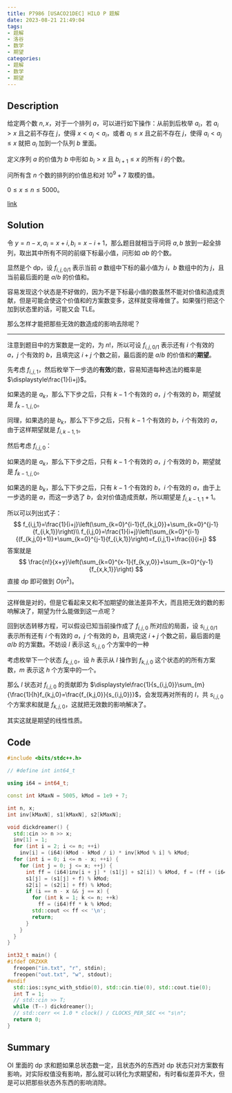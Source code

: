 ```yaml
---
title: P7986 [USACO21DEC] HILO P 题解
date: 2023-08-21 21:49:04
tags:
- 题解
- 洛谷
- 数学
- 期望
categories:
- 题解
- 数学
- 期望
---
```


## Description

给定两个数 $n,x$，对于一个排列 $a$，可以进行如下操作：从前到后枚举 $a_i$，若 $a_i>x$ 且之前不存在 $j$，使得 $x<a_j<a_i$，或者 $a_i\leq x$ 且之前不存在 $j$，使得 $a_i<a_j\leq x$ 就把 $a_i$ 加到一个队列 $b$ 里面。

定义序列 $a$ 的价值为 $b$ 中形如 $b_i>x$ 且 $b_{i+1}\leq x$ 的所有 $i$ 的个数。

问所有含 $n$ 个数的排列的价值总和对 $10^9+7$ 取模的值。

$0\leq x\leq n\leq 5000$。

[link](https://www.luogu.com.cn/problem/P7986)

<!--more-->

## Solution

令 $y=n-x,a_i=x+i,b_i=x-i+1$，那么题目就相当于问将 $a,b$ 放到一起全排列，取出其中所有不同的前缀下标最小值，问形如 $ab$ 的个数。

显然是个 dp，设 $f_{i,j,0/1}$ 表示当前 $a$ 数组中下标的最小值为 $i$，$b$ 数组中的为 $j$，且当前最后面的是 $a/b$ 的价值和。

容易发现这个状态是不好做的，因为不是下标最小值的数虽然不能对价值和造成贡献，但是可能会使这个价值和的方案数变多，这样就变得难做了。如果强行把这个加到状态里的话，可能又会 TLE。

那么怎样才能把那些无效的数造成的影响去除呢？

---

注意到题目中的方案数是一定的，为 $n!$，所以可设 $f_{i,j,0/1}$ 表示还有 $i$ 个有效的 $a$，$j$ 个有效的 $b$，且填完这 $i+j$ 个数之前，最后面的是 $a/b$ 的价值和的**期望**。

先考虑 $f_{i,j,1}$，然后枚举下一步选的**有效**的数，容易知道每种选法的概率是 $\displaystyle\frac{1}{i+j}$。

如果选的是 $a_k$，那么下下步之后，只有 $k-1$ 个有效的 $a$，$j$ 个有效的 $b$，期望就是 $f_{k-1,j,0}$。

同理，如果选的是 $b_k$，那么下下步之后，只有 $k-1$ 个有效的 $b$，$i$ 个有效的 $a$，由于这样期望就是 $f_{i,k-1,1}$。

然后考虑 $f_{i,j,0}$：

如果选的是 $a_k$，那么下下步之后，只有 $k-1$ 个有效的 $a$，$j$ 个有效的 $b$，期望就是 $f_{k-1,j,0}$。

如果选的是 $b_k$，那么下下步之后，只有 $k-1$ 个有效的 $b$，$i$ 个有效的 $a$，由于上一步选的是 $a$，而这一步选了 $b$，会对价值造成贡献，所以期望是 $f_{i,k-1,1}+1$。

所以可以列出式子：
$$
f_{i,j,1}=\frac{1}{i+j}\left(\sum_{k=0}^{i-1}{f_{k,j,0}}+\sum_{k=0}^{j-1}{f_{i,k,1}}\right)\\
f_{i,j,0}=\frac{1}{i+j}\left(\sum_{k=0}^{i-1}{(f_{k,j,0}+1)}+\sum_{k=0}^{j-1}{f_{i,k,1}}\right)=f_{i,j,1}+\frac{i}{i+j}
$$
答案就是
$$
\frac{n!}{x+y}\left(\sum_{k=0}^{x-1}{f_{k,y,0}}+\sum_{k=0}^{y-1}{f_{x,k,1}}\right)
$$
直接 dp 即可做到 $O(n^2)$。

---

这样做是对的，但是它看起来又和不加期望的做法差异不大，而且把无效的数的影响解决了，期望为什么能做到这一点呢？

回到状态转移方程，可以假设已知当前操作成了 $f_{i,j,0}$  所对应的局面，设 $s_{i,j,0/1}$ 表示所有还有 $i$ 个有效的 $a$，$j$ 个有效的 $b$，且填完这 $i+j$ 个数之前，最后面的是 $a/b$ 的方案数。不妨设 $l$ 表示这 $s_{i,j,0}$ 个方案中的一种

考虑枚举下一个状态 $f_{k,j,0}$，设 $h$ 表示从 $l$ 操作到 $f_{k,j,0}$ 这个状态的的所有方案数，$m$ 表示这 $h$ 个方案中的一个。

那么 $l$ 状态对 $f_{i,j,0}$ 的贡献即为 $\displaystyle\frac{1}{s_{i,j,0}}\sum_{m}{\frac{1}{h}f_{k,j,0}=\frac{f_{k,j,0}}{s_{i,j,0}}}$，会发现再对所有的 $l$，共 $s_{i,j,0}$ 个方案求和就是 $f_{k,j,0}$，这就把无效数的影响解决了。

其实这就是期望的线性性质。

## Code

```cpp
#include <bits/stdc++.h>

// #define int int64_t

using i64 = int64_t;

const int kMaxN = 5005, kMod = 1e9 + 7;

int n, x;
int inv[kMaxN], s1[kMaxN], s2[kMaxN];

void dickdreamer() {
  std::cin >> n >> x;
  inv[1] = 1;
  for (int i = 2; i <= n; ++i)
    inv[i] = (i64)(kMod - kMod / i) * inv[kMod % i] % kMod;
  for (int i = 0; i <= n - x; ++i) {
    for (int j = 0; j <= x; ++j) {
      int ff = (i64)inv[i + j] * (s1[j] + s2[i]) % kMod, f = (ff + (i64)j * inv[i + j] % kMod) % kMod;
      s1[j] = (s1[j] + f) % kMod;
      s2[i] = (s2[i] + ff) % kMod;
      if (i == n - x && j == x) {
        for (int k = 1; k <= n; ++k)
          ff = (i64)ff * k % kMod;
        std::cout << ff << '\n';
        return;
      }
    }
  }
}

int32_t main() {
#ifdef ORZXKR
  freopen("in.txt", "r", stdin);
  freopen("out.txt", "w", stdout);
#endif
  std::ios::sync_with_stdio(0), std::cin.tie(0), std::cout.tie(0);
  int T = 1;
  // std::cin >> T;
  while (T--) dickdreamer();
  // std::cerr << 1.0 * clock() / CLOCKS_PER_SEC << "s\n";
  return 0;
}
```

## Summary

OI 里面的 dp 求和题如果总状态数一定，且状态外的东西对 dp 状态只对方案数有影响，对实际权值没有影响，那么就可以转化为求期望和，有时看似差异不大，但是可以把那些状态外东西的影响消除。

